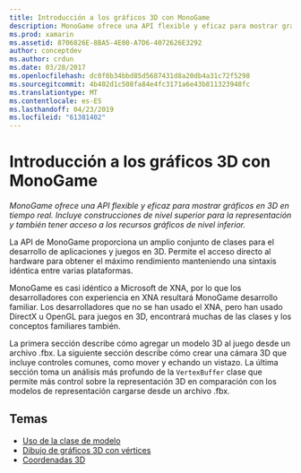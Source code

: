 ```yaml
---
title: Introducción a los gráficos 3D con MonoGame
description: MonoGame ofrece una API flexible y eficaz para mostrar gráficos en 3D en tiempo real. Incluye construcciones de nivel superior para la representación y también tener acceso a los recursos gráficos de nivel inferior.
ms.prod: xamarin
ms.assetid: 8706826E-8BA5-4E00-A7D6-4072626E3292
author: conceptdev
ms.author: crdun
ms.date: 03/28/2017
ms.openlocfilehash: dc0f8b34bbd85d5687431d8a20db4a31c72f5298
ms.sourcegitcommit: 4b402d1c508fa84e4fc3171a6e43b811323948fc
ms.translationtype: MT
ms.contentlocale: es-ES
ms.lasthandoff: 04/23/2019
ms.locfileid: "61381402"
---
```

# <a name="introduction-to-3d-graphics-with-monogame"></a>Introducción a los gráficos 3D con MonoGame

_MonoGame ofrece una API flexible y eficaz para mostrar gráficos en 3D en tiempo real. Incluye construcciones de nivel superior para la representación y también tener acceso a los recursos gráficos de nivel inferior._

La API de MonoGame proporciona un amplio conjunto de clases para el desarrollo de aplicaciones y juegos en 3D. Permite el acceso directo al hardware para obtener el máximo rendimiento manteniendo una sintaxis idéntica entre varias plataformas.

MonoGame es casi idéntico a Microsoft de XNA, por lo que los desarrolladores con experiencia en XNA resultará MonoGame desarrollo familiar. Los desarrolladores que no se han usado el XNA, pero han usado DirectX u OpenGL para juegos en 3D, encontrará muchas de las clases y los conceptos familiares también.

La primera sección describe cómo agregar un modelo 3D al juego desde un archivo .fbx. La siguiente sección describe cómo crear una cámara 3D que incluye controles comunes, como mover y echando un vistazo. La última sección toma un análisis más profundo de la `VertexBuffer` clase que permite más control sobre la representación 3D en comparación con los modelos de representación cargarse desde un archivo .fbx.


## <a name="topics"></a>Temas

- [Uso de la clase de modelo](~/graphics-games/monogame/3d/part1.md)
- [Dibujo de gráficos 3D con vértices](~/graphics-games/monogame/3d/part2.md)
- [Coordenadas 3D](~/graphics-games/monogame/3d/part3.md)
